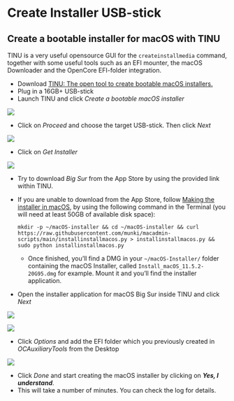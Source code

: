 # Create Installer USB-stick

## Create a bootable installer for macOS with TINU

TINU is a very useful opensource GUI for the `createinstallmedia` command, together with some useful tools such as an EFI mounter, the macOS Downloader and the OpenCore EFI-folder integration.

* Download [TINU: The open tool to create bootable macOS installers.](https://github.com/ITzTravelInTime/TINU)
* Plug in a 16GB+ USB-stick
* Launch TINU and click _Create a bootable macOS installer_

![](../images/tinu\_launched.png)

* Click on _Proceed_ and choose the target USB-stick. Then click _Next_

![](../images/tinu\_choose\_drive.png)

* Click on _Get Installer_

![](../images/tinu\_get\_installer.png)

* Try to download _Big Sur_ from the App Store by using the provided link within TINU.
*   If you are unable to download from the App Store, follow [Making the installer in macOS](https://dortania.github.io/OpenCore-Install-Guide/installer-guide/mac-install.html#downloading-macos-modern-os), by using the following command in the Terminal (you will need at least 50GB of available disk space):

    ```
    mkdir -p ~/macOS-installer && cd ~/macOS-installer && curl https://raw.githubusercontent.com/munki/macadmin-scripts/main/installinstallmacos.py > installinstallmacos.py && sudo python installinstallmacos.py
    ```

    * Once finished, you’ll find a DMG in your `~/macOS-Installer/` folder containing the macOS Installer, called `Install_macOS_11.5.2-20G95.dmg` for example. Mount it and you’ll find the installer application.
* Open the installer application for macOS Big Sur inside TINU and click _Next_

![](../images/tinu\_choose\_installer.png)

![](../images/tinu\_confirm\_installer.png)

* Click _Options_ and add the EFI folder which you previously created in _OCAuxiliaryTools_ from the Desktop

![](../images/tinu\_add\_opencore.png)

* Click _Done_ and start creating the macOS installer by clicking on _**Yes, I understand**_.
* This will take a number of minutes. You can check the log for details.

